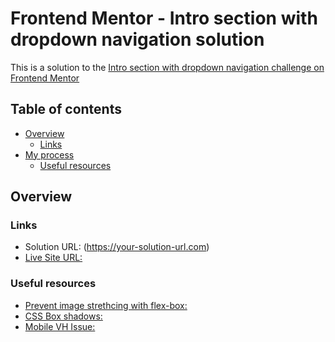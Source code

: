 # Frontend Mentor - Intro section with dropdown navigation solution

This is a solution to the [Intro section with dropdown navigation challenge on Frontend Mentor](https://www.frontendmentor.io/challenges/intro-section-with-dropdown-navigation-ryaPetHE5)

## Table of contents

- [Overview](#overview)
  - [Links](#links)
- [My process](#my-process)
  - [Useful resources](#useful-resources)

## Overview

### Links

- Solution URL: (https://your-solution-url.com)
- [Live Site URL:](https://hk273.github.io/intro-section-with-dropdown/)

### Useful resources

- [Prevent image strethcing with flex-box:](https://techstacker.com/how-to-prevent-image-stretching-with-flexbox/)
- [CSS Box shadows:](https://getcssscan.com/css-box-shadow-examples)
- [Mobile VH Issue:](https://dev.to/rachelg/a-javascript-fix-for-the-100vh-problem-on-mobile-screens-9im)
